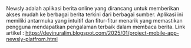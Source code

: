N e w s l y
adalah aplikasi berita online yang dirancang untuk memberikan akses mudah ke berbagai berita terkini dari berbagai sumber. Aplikasi ini memiliki antarmuka yang intuitif dan fitur-fitur menarik yang memastikan pengguna mendapatkan pengalaman terbaik dalam membaca berita.
Link artikel :  https://devinuralim.blogspot.com/2025/01/project-mobile-app-newsly-platfrom.html
 
